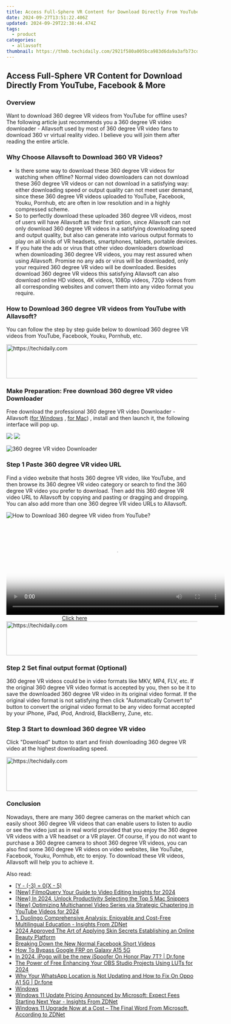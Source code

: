 ```yaml
---
title: Access Full-Sphere VR Content for Download Directly From YouTube, Facebook & More
date: 2024-09-27T13:51:22.406Z
updated: 2024-09-29T22:38:44.474Z
tags:
  - product
categories:
  - allavsoft
thumbnail: https://thmb.techidaily.com/2921f580a005bca983d6da9a3afb73cd46b3297303a92739f51d69c3aa21056e.jpg
---
```


## Access Full-Sphere VR Content for Download Directly From YouTube, Facebook & More

### Overview

Want to download 360 degree VR videos from YouTube for offline uses? The following article just recommends you a 360 degree VR video downloader - Allavsoft used by most of 360 degree VR video fans to download 360 vr virtual reality video. I believe you will join them after reading the entire article.

### Why Choose Allavsoft to Download 360 VR Videos?

* Is there some way to download these 360 degree VR videos for watching when offline? Normal video downloaders can not download these 360 degree VR videos or can not download in a satisfying way: either downloading speed or output quality can not meet user demand, since these 360 degree VR videos uploaded to YouTube, Facebook, Youku, Pornhub, etc are often in low resolution and in a highly compressed scheme.
* So to perfectly download these uploaded 360 degree VR videos, most of users will have Allavsoft as their first option, since Allavsoft can not only download 360 degree VR videos in a satisfying downloading speed and output quality, but also can generate into various output formats to play on all kinds of VR headsets, smartphones, tablets, portable devices.
* If you hate the ads or virus that other video downloaders download when downloading 360 degree VR videos, you may rest assured when using Allavsoft. Promise no any ads or virus will be downloaded, only your required 360 degree VR video will be downloaded. Besides download 360 degree VR videos this satisfying Allavsoft can also download online HD videos, 4K videos, 1080p videos, 720p videos from all corresponding websites and convert them into any video format you require.

### How to Download 360 degree VR videos from YouTube with Allavsoft?

You can follow the step by step guide below to download 360 degree VR videos from YouTube, Facebook, Youku, Pornhub, etc.

<!-- affiliate ads begin -->
<a href="https://appsumo.8odi.net/c/5597632/2043661/7443" target="_top" id="2043661">
  <img src="//a.impactradius-go.com/display-ad/7443-2043661" border="0" alt="https://techidaily.com" width="728" height="90"/>
</a>
<img height="0" width="0" src="https://appsumo.8odi.net/i/5597632/2043661/7443" style="position:absolute;visibility:hidden;" border="0" />
<!-- affiliate ads end -->

### Make Preparation: Free download 360 degree VR video Downloader

Free download the professional 360 degree VR video Downloader - Allavsoft ([for Windows](https://tools.techidaily.com/allavsoft/products/) , [for Mac](https://tools.techidaily.com/allavsoft/products/)) , install and then launch it, the following interface will pop up.

[![](https://www.allavsoft.com/how-to/../images/how-to/free-download-win.jpg)](https://tools.techidaily.com/allavsoft/products/) [![](https://www.allavsoft.com/how-to/../images/how-to/free-download-mac.jpg)](https://tools.techidaily.com/allavsoft/products/)

![360 degree VR video Downloader](https://www.allavsoft.com/how-to/../images/allavsoft/screen-shot-600.jpg)

### Step 1 Paste 360 degree VR video URL

Find a video website that hosts 360 degree VR video, like YouTube, and then browse its 360 degree VR video category or search to find the 360 degree VR video you prefer to download. Then add this 360 degree VR video URL to Allavsoft by copying and pasting or dragging and dropping. You can also add more than one 360 degree VR video URLs to Allavsoft.

![How to Download 360 degree VR video from YouTube?](https://www.allavsoft.com/how-to/../images/how-to/download-rtmp-video/download-rtmp-video.jpg)

<!-- affiliate ads begin -->
<span id="1982462">
					<video width="576" height="240" style="cursor:pointer"
           poster="//a.impactradius-go.com/display-clicktoplayimage/1982462.png"
           onclick="if(!this.playClicked){this.play();this.setAttribute('controls',true);this.playClicked=true;}">
	   <source src="//a.impactradius-go.com/display-ad/22993-1982462">
	   <img src="//a.impactradius-go.com/display-clicktoplayimage/1982462.png" style="border: none; height: 100%; width: 100%; object-fit: contain">
	</video>
	<div style="width:360px;text-align:center"><a href="javascript:window.open(decodeURIComponent('https%3A%2F%2Fhomestyler.sjv.io%2Fc%2F5597632%2F1982462%2F22993'), '_blank');void(0);">Click here</a></div>
</span>
<img height="0" width="0" src="https://imp.pxf.io/i/5597632/1982462/22993" style="position:absolute;visibility:hidden;" border="0" />
<!-- affiliate ads end -->

<!-- affiliate ads begin -->
<a href="https://appsumo.8odi.net/c/5597632/2068411/7443" target="_top" id="2068411">
  <img src="//a.impactradius-go.com/display-ad/7443-2068411" border="0" alt="https://techidaily.com" width="728" height="90"/>
</a>
<img height="0" width="0" src="https://appsumo.8odi.net/i/5597632/2068411/7443" style="position:absolute;visibility:hidden;" border="0" />
<!-- affiliate ads end -->

### Step 2 Set final output format (Optional)

360 degree VR videos could be in video formats like MKV, MP4, FLV, etc. If the original 360 degree VR video format is accepted by you, then so be it to save the downloaded 360 degree VR video in its original video format. If the original video format is not satisfying then click "Automatically Convert to" button to convert the original video format to be any video format accepted by your iPhone, iPad, iPod, Android, BlackBerry, Zune, etc.

### Step 3 Start to download 360 degree VR video

Click "Download" button to start and finish downloading 360 degree VR video at the highest downloading speed.

<!-- affiliate ads begin -->
<a href="https://appsumo.8odi.net/c/5597632/2043597/7443" target="_top" id="2043597">
  <img src="//a.impactradius-go.com/display-ad/7443-2043597" border="0" alt="https://techidaily.com" width="728" height="90"/>
</a>
<img height="0" width="0" src="https://appsumo.8odi.net/i/5597632/2043597/7443" style="position:absolute;visibility:hidden;" border="0" />
<!-- affiliate ads end -->

### Conclusion

Nowadays, there are many 360 degree cameras on the market which can easily shoot 360 degree VR videos that can enable users to listen to audio or see the video just as in real world provided that you enjoy the 360 degree VR videos with a VR headset or a VR player. Of course, if you do not want to purchase a 360 degree camera to shoot 360 degree VR videos, you can also find some 360 degree VR videos on video websites, like YouTube, Facebook, Youku, Pornhub, etc to enjoy. To download these VR videos, Allavsoft will help you to achieve it.

<ins class="adsbygoogle"
     style="display:block"
     data-ad-format="autorelaxed"
     data-ad-client="ca-pub-7571918770474297"
     data-ad-slot="1223367746"></ins>

<ins class="adsbygoogle"
     style="display:block"
     data-ad-client="ca-pub-7571918770474297"
     data-ad-slot="8358498916"
     data-ad-format="auto"
     data-full-width-responsive="true"></ins>

<span class="atpl-alsoreadstyle">Also read:</span>
<div><ul>
<li><a href="https://win-news.techidaily.com/1726792599952-y-3-0x-5/"><u> [Y - (-3) = 0(X - 5) </u></a></li>
<li><a href="https://fox-glue.techidaily.com/new-filmoquery-your-guide-to-video-editing-insights-for-2024/"><u>[New] FilmoQuery Your Guide to Video Editing Insights for 2024</u></a></li>
<li><a href="https://visual-screen-recording.techidaily.com/new-in-2024-unlock-productivity-selecting-the-top-5-mac-snippers/"><u>[New] In 2024, Unlock Productivity Selecting the Top 5 Mac Snippers</u></a></li>
<li><a href="https://youtube-tips.techidaily.com/ptimizing-multichannel-video-series-via-strategic-chaptering-in-youtube-videos-for-2024/"><u>[New] Optimizing Multichannel Video Series via Strategic Chaptering in YouTube Videos for 2024</u></a></li>
<li><a href="https://win-news.techidaily.com/1-duolingo-comprehensive-analysis-enjoyable-and-cost-free-multilingual-education-insights-from-zdnet/"><u>1. Duolingo Comprehensive Analysis: Enjoyable and Cost-Free Multilingual Education - Insights From ZDNet</u></a></li>
<li><a href="https://youtube-tips.techidaily.com/approved-the-art-of-applying-skin-secrets-establishing-an-online-beauty-platform/"><u>2024 Approved The Art of Applying Skin Secrets Establishing an Online Beauty Platform</u></a></li>
<li><a href="https://facebook-videos.techidaily.com/breaking-down-the-new-normal-facebook-short-videos/"><u>Breaking Down the New Normal Facebook Short Videos</u></a></li>
<li><a href="https://phone-solutions.techidaily.com/how-to-bypass-google-frp-on-galaxy-a15-5g-by-drfone-android-unlock-remove-google-frp/"><u>How To Bypass Google FRP on Galaxy A15 5G</u></a></li>
<li><a href="https://pokemon-go-android.techidaily.com/in-2024-ipogo-will-be-the-new-ispoofer-on-honor-play-7t-drfone-by-drfone-virtual-android/"><u>In 2024, iPogo will be the new iSpoofer On Honor Play 7T? | Dr.fone</u></a></li>
<li><a href="https://some-guidance.techidaily.com/the-power-of-free-enhancing-your-obs-studio-projects-using-luts-for-2024/"><u>The Power of Free Enhancing Your OBS Studio Projects Using LUTs for 2024</u></a></li>
<li><a href="https://location-social.techidaily.com/why-your-whatsapp-location-is-not-updating-and-how-to-fix-on-oppo-a1-5g-drfone-by-drfone-virtual-android/"><u>Why Your WhatsApp Location is Not Updating and How to Fix On Oppo A1 5G | Dr.fone</u></a></li>
<li><a href="https://win-news.techidaily.com/windows/"><u>Windows</u></a></li>
<li><a href="https://win-news.techidaily.com/windows-11-update-pricing-announced-by-microsoft-expect-fees-starting-next-year-insights-from-zdnet/"><u>Windows 11 Update Pricing Announced by Microsoft: Expect Fees Starting Next Year - Insights From ZDNet</u></a></li>
<li><a href="https://win-news.techidaily.com/windows-11-upgrade-now-at-a-cost-the-final-word-from-microsoft-according-to-zdnet/"><u>Windows 11 Upgrade Now at a Cost – The Final Word From Microsoft, According to ZDNet</u></a></li>
</ul></div>

